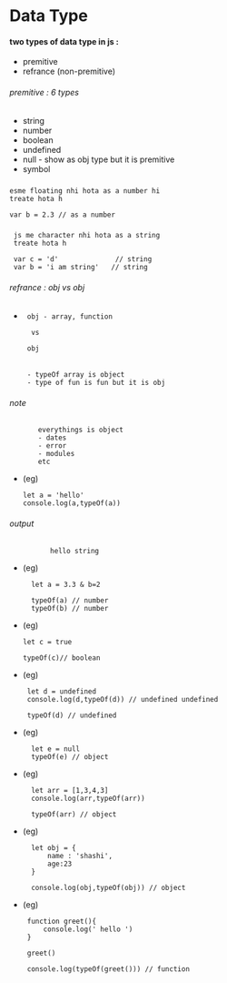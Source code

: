 # Data Type

#### two types of data type in js :
- premitive
- refrance (non-premitive)

###### premitive : 6 types
- string
- number
- boolean
- undefined
- null - show as obj type but it is premitive
- symbol 

###
    
    esme floating nhi hota as a number hi 
    treate hota h 

    var b = 2.3 // as a number 

###
     js me character nhi hota as a string
     treate hota h 

     var c = 'd'              // string
     var b = 'i am string'   // string


###### refrance : obj vs obj 

-      obj - array, function
        
        vs

       obj

   ###### 
       - typeOf array is object  
       - type of fun is fun but it is obj     

###### note

           everythings is object
           - dates
           - error
           - modules
           etc 

              

- (eg)
      
      let a = 'hello'
      console.log(a,typeOf(a))

###### output  

              hello string



- (eg)
        
        let a = 3.3 & b=2

        typeOf(a) // number
        typeOf(b) // number

 - (eg)

       let c = true 
       
       typeOf(c)// boolean       

 - (eg)

        let d = undefined
        console.log(d,typeOf(d)) // undefined undefined
        
        typeOf(d) // undefined

- (eg)

        let e = null
        typeOf(e) // object  


- (eg) 

        let arr = [1,3,4,3]
        console.log(arr,typeOf(arr))

        typeOf(arr) // object

- (eg)      

        let obj = {
            name : 'shashi',
            age:23
        }

        console.log(obj,typeOf(obj)) // object


- (eg) 

       function greet(){
           console.log(' hello ')
       }

       greet()

       console.log(typeOf(greet())) // function

        

             